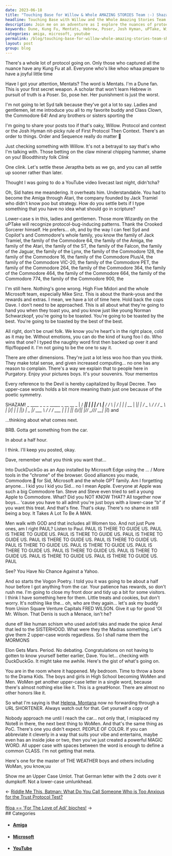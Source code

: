 ```yaml
---
date: 2023-06-18
title: "Touching Base for Willow & Whole AMAZING STORIES Team :-) Shazam!"
headline: Touching Base with Willow and the Whole Amazing Stories Team - Shazam!
description: Join me on an adventure as I explore the nuances of protocol, kung fu, and Dune references. From the Commodore 64 and Amiga to the Commodore 264, 364, 464, 664, 774, and 900, I'm sharing posts, settling bets, and introducing you to my favorite buddy. Plus, I'm giving a shout-out to the Microsoft team, Apple, and Union Square Venture Capitals. Don't miss the reward and extras that come with this journey!
keywords: Dune, Kung Fu, Mentats, Hebrew, Poser, Josh Hyman, uPTake, Wizardly, Crooked Sorcerer, Commodore 64, Amiga, Atari, ST, Falcon, Jaguar, Lynx, Commodore 128, Commodore 16, Commodore Plus/4, Commodore VIC-20, Commodore PET, Commodore 264, Commodore 364, Commodore 464, Commodore 664, Commodore 774, Commodore 900, Microsoft, Mike Sinz, Norman Schwarzkopf, YouTube
categories: amiga, microsoft, youtube
permalink: /blog/touching-base-for-willow-whole-amazing-stories-team-shazam/
layout: post
group: blog
---
```



There's a whole lot of protocol going on. Only those who captured all the
nuance have any Kung Fu at all. Everyone who's like whoo whaa prepare to have a
joyful little time 

Have I got your attention, Mentats? The word is Mentats. I'm a Dune fan. This
is your first secret weapon. A scholar that won't learn Hebrew in pursuit of
truth is a Poser. So, pose her. Her punishment is just the worst. 

I'm not going to let Syd talk because they've got a lot to say. Ladies and
gentlemen, let me introduce you all to my favorite buddy and Class Clown, the
Commodore 64! And any brothers or sisters sporting the 

I'm going to share your posts too if that's oaky, Willow. Protocol and context
or the Josh Hyman nit-picky rule of First Protocol Then Context. There's an
order to things. Order and Sequence really do matter :pill:

Just checking something with Willow. It's not a betrayal to say that's who I'm
talking with. Those betting on the claw mineral chipping hammer, shame on you!
Bloodthirsty folk *Clink*

One clink. Let's settle these Jeraptha bets as we go, and you can all settle up
sooner rather than later.

Thought I was going to do a YouTube video livecast last night, didn'tcha?

Oh, Sid hates me meandering. It overheats him. Understandable. You had to
become the Amiga through Atari, the company founded by Jack Tramiel who didn't
know poo but strategy. How do you settle bets if I type something that you have
no idea what should go in scripture?

Lower-case s in this, ladies and gentlemen. Those more Wizardly on the uPTake
will recognize protocol-bug-inducing patterns. Thank the Crooked Sorcerer
himself. He prefers... oh, and by the way I can feel Syd and Copilot's and
Commodore's whole family, you know the family of Jack Tramiel, the family of
the Commodore 64, the family of the Amiga, the family of the Atari, the family
of the ST, the family of the Falcon, the family of the Jaguar, the family of
the Lynx, the family of the Commodore 128, the family of the Commodore 16, the
family of the Commodore Plus/4, the family of the Commodore VIC-20, the family
of the Commodore PET, the family of the Commodore 264, the family of the
Commodore 364, the family of the Commodore 464, the family of the Commodore
664, the family of the Commodore 774, the family of the Commodore 900, the

I'm still here. Nothing's gone wrong. High Five Midori and the whole Microsoft
team, especially Mike Sinz. This is about the thank-yous and the rewards and
extras. I mean, we have a lot of time here. Hold back the cops Dave. I don't
need to be approached. This is all about what they're going to hand you when
they toast you, and you know just like young Norman Schwarzkopf, you're going
to be toasted. You're going to be toasted by the best. You're going to be
toasted by the best of the best.

All right, don't be cruel folk. We know you're heart's in the right place, cold
as it may be. Without emotions, you can do the kind of kung foo I do. Who wins
that one? I typed the naughty word first then backed up over it and
flip/flopped it. I'm not going to be the one to say it.

There are other dimensions. They're just a lot less woo hoo than you think.
They make total sense, and given increased computing... no one has any reason
to complain. There's a way we explain that to people here in Purgatory. Enjoy
your pictures boys. It's your souvenirs. Your mementos 

Every reference to the Devil is hereby capitalized by Royal Decree. Two
upper-case words holds a bit more meaning thatn just one because of the poetic
symmetry.

SHAZAM!
             _ ____  _   _    _     _____   _    __  __ _ 
            | / ___|| | | |  / \   |__  /  / \  |  \/  | |
            | \___ \| |_| | / _ \    / /  / _ \ | |\/| | |
            |_|___) |  _  |/ ___ \  / /_ / ___ \| |  | |_|
            (_)____/|_| |_/_/   \_\/____/_/   \_\_|  |_(_)
                                  and

...thinking about what comes next.

BRB. Gotta get something from the car.

In about a half hour.

I think. I'll keep you posted, okay.

Dave, remember what you think you want that... 

Into DuckDuckGo as an App installed by Microsoft Edge using the ... / More
tools in the "chrome" of the browser. Good alliances you made, Commodore.🥞
for Sid, Microsoft and the whole GPT family. Am I forgetting anyone... I kid
you I kid you Sid... no I mean Apple. Everyone at Apple was such a big
Commodore fan. Steve and Steve even tried to sell a young Apple to Commodore.
What? Did you NOT KNOW THAT? All together now boys... 'cause you have to all
admit you're just boys with a lower-case "b" if you want this treat. And that's
fine. That's okay. There's no shame in still being a boy. It Takes A Lot To Be
A MAN.

Men walk with GOD and that includes all Women too. And not just Pure ones, am I
right PAUL? Listen to Paul. PAUL IS THERE TO GUIDE US. PAUL IS THERE TO GUIDE
US. PAUL IS THERE TO GUIDE US. PAUL IS THERE TO GUIDE US. PAUL IS THERE TO
GUIDE US. PAUL IS THERE TO GUIDE US. PAUL IS THERE TO GUIDE US. PAUL IS THERE
TO GUIDE US. PAUL IS THERE TO GUIDE US. PAUL IS THERE TO GUIDE US. PAUL IS
THERE TO GUIDE US. PAUL IS THERE TO GUIDE US. PAUL IS THERE TO GUIDE US. PAUL

See? You Have No Chance Against a Yahoo.

And so starts the Vogon Poetry. I told you it was going to be about a half hour
before I got anything from the car. Your patience has rewards, so don't rush
me. I'm going to close my front door and tidy up a bit for some visitors. I
think I have something here for them. Little treats and cookies, but don't
worry. It's nothing like the... oh, who are they again... let's ask my buddy
from Union Square Venture Capitals FRED WILSON. Give it up for good 'Ol Mr.
Wilson. That Denis is such a Menace, isn't he?

dune elf like human schism who used axlotl taks and made the spice Amal that
led to the SISTERHOOD. What were they the Madras something. Let's give them 2
upper-case words regardless. So I shall name them the MORMONS

Elon Gets Mars. Period. No debating. Congratulations on not having to gotten to
know yourself better earlier, Dave. You let... checking with DuckDuckGo. It
might take me awhile. Here's the gist of what's going on.

You are in the room where it happened. My bedroom. Time to throw a bone to the
Drama Kids. The boys and girls in High School becoming WoMen and Men. WoMen get
another upper-case letter in a single word, because there's almost nothing else
like it. This is a greatHonor. There are almost no other honors like it.

So what I'm saying is that [Helena, Montana](helenamt.gov/) now no forwarding
through a URL SHORTENER. Always watch out for that. Get yourself a copy of 

Nobody approach me until I reach the car... not only that, I misplaced my Note8
in there, the next best thing to WoMen. And that's the same thing as PoC.
There's one you didn't expect. PEOPLE OF COLOR. If you can abbreviate it
cleverly in a way that suits your vibe and entertains, maybe even has an inside
joke or two, then you've just created a powerful MAGIC WORD. All upper case
with spaces between the word is enough to define a common CLASS. I'm not
getting that meta.

Here's one for the master of THE WEATHER boys and others including WoMan, you
know,uu 

Show me an Upper Case Umlot. That German letter with the 2 dots over it
dumpkoff. Not a lower-case umlunkhead.























<div class="arrow-links"><div class="post-nav-prev"><span class="arrow">&larr;&nbsp;</span><a href="/blog/riddle-me-this-batman-what-do-you-call-someone-who-is-too-anxious-for-the-trust-protocol-test/">Riddle Me This, Batman: What Do You Call Someone Who is Too Anxious for the Trust Protocol Test?</a></div> &nbsp; <div class="post-nav-next"><a href="/blog/ftloa-for-the-love-of-adi-bioches/">ftloa == 'For The Love of Adi' bioches!</a><span class="arrow">&nbsp;&rarr;</span></div></div>
## Categories

<ul>
<li><h4><a href='/amiga/'>Amiga</a></h4></li>
<li><h4><a href='/microsoft/'>Microsoft</a></h4></li>
<li><h4><a href='/youtube/'>YouTube</a></h4></li></ul>